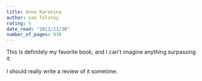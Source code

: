 ```yaml
---
title: Anna Karenina
author: Leo Tolstoy
rating: 5
date_read: "2011/11/30"
number_of_pages: 838
---
```


This is definitely my favorite book, and I can't imagine anything surpassing it. <br/><br/>I should really write a review of it sometime.